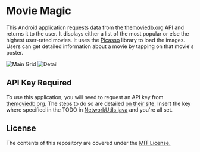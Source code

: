 # Movie Magic

This Android application requests data from the [themoviedb.org](https://www.themoviedb.org/) API and returns it to the user. 
It displays either a list of the most popular or else the highest user-rated movies. 
It uses the [Picasso](https://square.github.io/picasso/) library to load the images. 
Users can get detailed information about a movie by tapping on that movie's poster.

![Main Grid](drawable-xxxhdpi/grid.png "Main Grid") ![Detail](drawable-xxxhdpi/detail.png "Detail")

## API Key Required

To use this application, you will need to request an API key from [themoviedb.org.](https://www.themoviedb.org/)
The steps to do so are detailed [on their site.](https://www.themoviedb.org/faq/api)
Insert the key where specified in the TODO in [NetworkUtils.java](app/src/main/java/com/example/android/moviemagic/utilities/NetworkUtils.java) and
you're all set.

## License

The contents of this repository are covered under the [MIT License.](LICENSE)